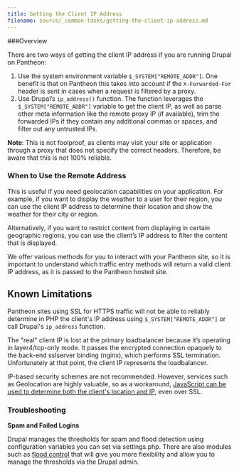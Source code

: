 ```yaml
---
title: Getting the Client IP Address
filename: source/_common-tasks/getting-the-client-ip-address.md
---
```

###Overview

There are two ways of getting the client IP address if you are running Drupal on Pantheon:

1. Use the system environment variable `$_SYSTEM["REMOTE_ADDR"]`. One benefit is that on Pantheon this takes into account if the `X-Forwarded-For` header is sent in cases when a request is filtered by a proxy.
2. Use Drupal’s `ip_address()` function. The function leverages the `$_SYSTEM["REMOTE_ADDR"]` variable to get the client IP, as well as parse other meta information like the remote proxy IP (if available), trim the forwarded IPs if they contain any additional commas or spaces, and filter out any untrusted IPs.

**Note**: This is not foolproof, as clients may visit your site or application through a proxy that does not specify the correct headers. Therefore, be aware that this is not 100% reliable.

### When to Use the Remote Address

This is useful if you need geolocation capabilities on your application. For example, if you want to display the weather to a user for their region, you can use the client IP address to determine their location and show the weather for their city or region.

Alternatively, if you want to restrict content from displaying in certain geographic regions, you can use the client’s IP address to filter the content that is displayed.

We offer various methods for you to interact with your Pantheon site, so it is important to understand which traffic entry methods will return a valid client IP address, as it is passed to the Pantheon hosted site.

## Known Limitations

Pantheon sites using SSL for HTTPS traffic will not be able to reliably determine in PHP the client's IP address using `$_SYSTEM["REMOTE_ADDR"]` or call Drupal's `ip_address` function.

The "real" client IP is lost at the primary loadbalancer because it’s operating in layer4/tcp-only mode. It passes the encrypted connection opaquely to the back-end sslserver binding (nginx), which performs SSL termination. Unfortunately at that point, the client IP represents the loadbalancer.  


IP-based security schemes are not recommended. However, services such as Geolocation are highly valuable, so as a workaround, [JavaScript can be used to determine both the client's location and IP](common-tasks/geolocation-and-ip-detection-with-ssl-using-javascript), even over SSL.

### Troubleshooting

**Spam and Failed Logins**

Drupal manages the thresholds for spam and flood detection using configuration variables you can set via settings.php. There are also modules such as [flood control](https://drupal.org/project/flood_control) that will give you more flexibility and allow you to manage the thresholds via the Drupal admin.



